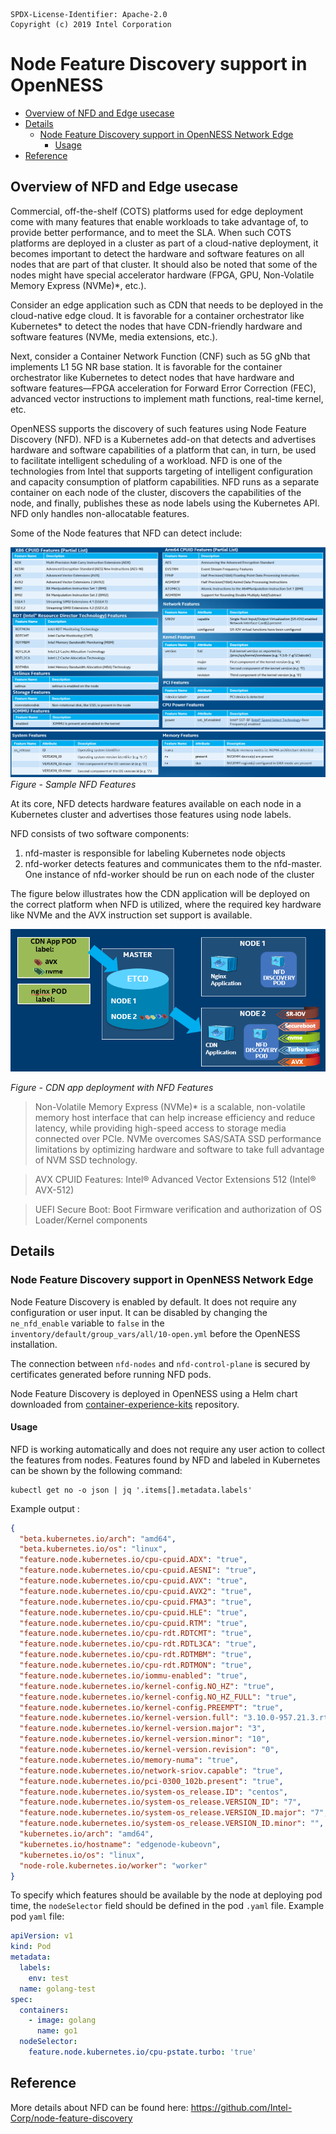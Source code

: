 ```text
SPDX-License-Identifier: Apache-2.0
Copyright (c) 2019 Intel Corporation
```
<!-- omit in toc -->
# Node Feature Discovery support in OpenNESS
- [Overview of NFD and Edge usecase](#overview-of-nfd-and-edge-usecase)
- [Details](#details)
  - [Node Feature Discovery support in OpenNESS Network Edge](#node-feature-discovery-support-in-openness-network-edge)
    - [Usage](#usage)
- [Reference](#reference)

## Overview of NFD and Edge usecase

Commercial, off-the-shelf (COTS) platforms used for edge deployment come with many features that enable workloads to take advantage of, to provide better performance, and to meet the SLA. When such COTS platforms are deployed in a cluster as part of a cloud-native deployment, it becomes important to detect the hardware and software features on all nodes that are part of that cluster. It should also be noted that some of the nodes might have special accelerator hardware (FPGA, GPU, Non-Volatile Memory Express (NVMe)\*, etc.).

Consider an edge application such as CDN that needs to be deployed in the cloud-native edge cloud. It is favorable for a container orchestrator like Kubernetes\* to detect the nodes that have CDN-friendly hardware and software features (NVMe, media extensions, etc.).

Next, consider a Container Network Function (CNF) such as 5G gNb that implements L1 5G NR base station. It is favorable for the container orchestrator like Kubernetes to detect nodes that have hardware and software features—FPGA acceleration for Forward Error Correction (FEC), advanced vector instructions to implement math functions, real-time kernel, etc.

OpenNESS supports the discovery of such features using Node Feature Discovery (NFD). NFD is a Kubernetes add-on that detects and advertises hardware and software capabilities of a platform that can, in turn, be used to facilitate intelligent scheduling of a workload. NFD is one of the technologies from Intel that supports targeting of intelligent configuration and capacity consumption of platform capabilities. NFD runs as a separate container on each node of the cluster, discovers the capabilities of the node, and finally, publishes these as node labels using the Kubernetes API. NFD only handles non-allocatable features.

Some of the Node features that NFD can detect include:

![Sample NFD Features](nfd-images/nfd1.png)
![Sample NFD Features](nfd-images/nfd2.png)
_Figure - Sample NFD Features_

At its core, NFD detects hardware features available on each node in a Kubernetes cluster and advertises those features using node labels.

NFD consists of two software components:
1) nfd-master is responsible for labeling Kubernetes node objects
2) nfd-worker detects features and communicates them to the nfd-master. One instance of nfd-worker should be run on each node of the cluster

The figure below illustrates how the CDN application will be deployed on the correct platform when NFD is utilized, where the required key hardware like NVMe and the AVX instruction set support is available.

![CDN app deployment with NFD Features](nfd-images/nfd0.png)

_Figure - CDN app deployment with NFD Features_

> Non-Volatile Memory Express (NVMe)* is a scalable, non-volatile memory host interface that can help increase efficiency and reduce latency, while providing high-speed access to storage media connected over PCIe. NVMe overcomes SAS/SATA SSD performance limitations by optimizing hardware and software to take full advantage of NVM SSD technology.

> AVX CPUID Features: Intel® Advanced Vector Extensions 512 (Intel® AVX-512)

> UEFI Secure Boot: Boot Firmware verification and authorization of OS Loader/Kernel components

## Details

### Node Feature Discovery support in OpenNESS Network Edge

Node Feature Discovery is enabled by default. It does not require any configuration or user input. It can be disabled by changing the `ne_nfd_enable` variable to `false` in the `inventory/default/group_vars/all/10-open.yml` before the OpenNESS installation.

The connection between `nfd-nodes` and `nfd-control-plane` is secured by certificates generated before running NFD pods.

Node Feature Discovery is deployed in OpenNESS using a Helm chart downloaded from [container-experience-kits](https://github.com/intel/container-experience-kits/tree/master/roles/nfd-install/charts/node-feature-discovery) repository.

#### Usage

NFD is working automatically and does not require any user action to collect the features from nodes. Features found by NFD and labeled in Kubernetes can be shown by the following command: 
```
kubectl get no -o json | jq '.items[].metadata.labels'
```

Example output :
```json
{
  "beta.kubernetes.io/arch": "amd64",
  "beta.kubernetes.io/os": "linux",
  "feature.node.kubernetes.io/cpu-cpuid.ADX": "true",
  "feature.node.kubernetes.io/cpu-cpuid.AESNI": "true",
  "feature.node.kubernetes.io/cpu-cpuid.AVX": "true",
  "feature.node.kubernetes.io/cpu-cpuid.AVX2": "true",
  "feature.node.kubernetes.io/cpu-cpuid.FMA3": "true",
  "feature.node.kubernetes.io/cpu-cpuid.HLE": "true",
  "feature.node.kubernetes.io/cpu-cpuid.RTM": "true",
  "feature.node.kubernetes.io/cpu-rdt.RDTCMT": "true",
  "feature.node.kubernetes.io/cpu-rdt.RDTL3CA": "true",
  "feature.node.kubernetes.io/cpu-rdt.RDTMBM": "true",
  "feature.node.kubernetes.io/cpu-rdt.RDTMON": "true",
  "feature.node.kubernetes.io/iommu-enabled": "true",
  "feature.node.kubernetes.io/kernel-config.NO_HZ": "true",
  "feature.node.kubernetes.io/kernel-config.NO_HZ_FULL": "true",
  "feature.node.kubernetes.io/kernel-config.PREEMPT": "true",
  "feature.node.kubernetes.io/kernel-version.full": "3.10.0-957.21.3.rt56.935.el7.x86_64",
  "feature.node.kubernetes.io/kernel-version.major": "3",
  "feature.node.kubernetes.io/kernel-version.minor": "10",
  "feature.node.kubernetes.io/kernel-version.revision": "0",
  "feature.node.kubernetes.io/memory-numa": "true",
  "feature.node.kubernetes.io/network-sriov.capable": "true",
  "feature.node.kubernetes.io/pci-0300_102b.present": "true",
  "feature.node.kubernetes.io/system-os_release.ID": "centos",
  "feature.node.kubernetes.io/system-os_release.VERSION_ID": "7",
  "feature.node.kubernetes.io/system-os_release.VERSION_ID.major": "7",
  "feature.node.kubernetes.io/system-os_release.VERSION_ID.minor": "",
  "kubernetes.io/arch": "amd64",
  "kubernetes.io/hostname": "edgenode-kubeovn",
  "kubernetes.io/os": "linux",
  "node-role.kubernetes.io/worker": "worker"
}
```

To specify which features should be available by the node at deploying pod time, the `nodeSelector` field should be defined in the pod `.yaml` file. Example pod `yaml` file:

```yaml
apiVersion: v1
kind: Pod
metadata:
  labels:
    env: test
  name: golang-test
spec:
  containers:
    - image: golang
      name: go1
  nodeSelector:
    feature.node.kubernetes.io/cpu-pstate.turbo: 'true'
```

## Reference
More details about NFD can be found here: https://github.com/Intel-Corp/node-feature-discovery
